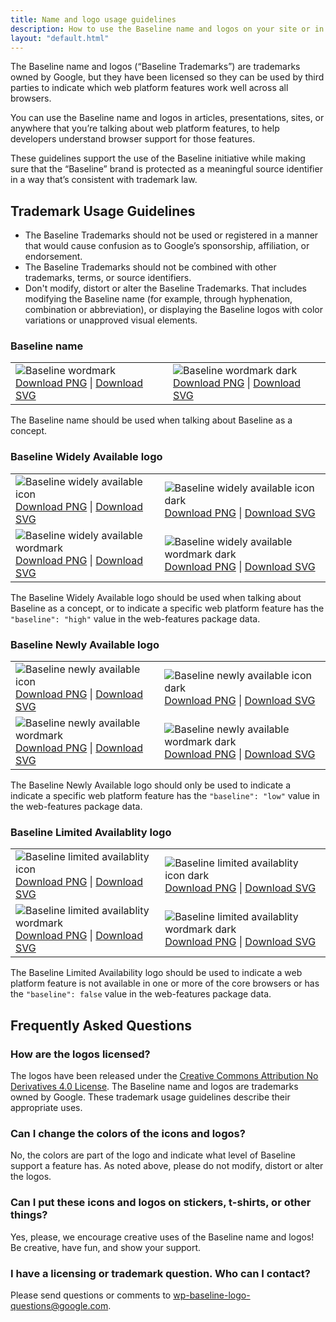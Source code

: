 ```yaml
---
title: Name and logo usage guidelines
description: How to use the Baseline name and logos on your site or in your projects.
layout: "default.html"
---
```


The Baseline name and logos (“Baseline Trademarks”) are trademarks owned by Google, but they have been licensed so they can be used by third parties to indicate which web platform features work well across all browsers.

You can use the Baseline name and logos in articles, presentations, sites, or anywhere that you’re talking about web platform features, to help developers understand browser support for those features.

These guidelines support the use of the Baseline initiative while making sure that the “Baseline” brand is protected as a meaningful source identifier in a way that’s consistent with trademark law.

## Trademark Usage Guidelines

- The Baseline Trademarks should not be used or registered in a manner that would cause confusion as to Google’s sponsorship, affiliation, or endorsement.
- The Baseline Trademarks should not be combined with other trademarks, terms, or source identifiers.
- Don't modify, distort or alter the Baseline Trademarks. That includes modifying the Baseline name (for example, through hyphenation, combination or abbreviation), or displaying the Baseline logos with color variations or unapproved visual elements.

### Baseline name

<table class="logos">
  <tr>
    <td>
      <img src="/assets/img/baseline-wordmark.svg" alt="Baseline wordmark"><br>
      <a href="/assets/img/baseline-wordmark.png" download>Download PNG</a> |
      <a href="/assets/img/baseline-wordmark.svg" download>Download SVG</a>
    </td>
    <td>
      <img src="/assets/img/baseline-wordmark-dark.svg" class="dark-bg" alt="Baseline wordmark dark"><br>
      <a href="/assets/img/baseline-wordmark-dark.png" download>Download PNG</a> |
      <a href="/assets/img/baseline-wordmark-dark.svg" download>Download SVG</a>
    </td>
  </tr>
</table>

The Baseline name should be used when talking about Baseline as a concept.

### Baseline Widely Available logo

<table class="logos">
  <tr>
    <td>
      <img src="/assets/img/baseline-widely-icon.svg" alt="Baseline widely available icon"><br>
      <a href="/assets/img/baseline-widely-icon.png" download>Download PNG</a> |
      <a href="/assets/img/baseline-widely-icon.svg" download>Download SVG</a>
    </td>
    <td>
      <img src="/assets/img/baseline-widely-icon-dark.svg" class="dark-bg" alt="Baseline widely available icon dark"><br>
      <a href="/assets/img/baseline-widely-icon-dark.png" download>Download PNG</a> |
      <a href="/assets/img/baseline-widely-icon-dark.svg" download>Download SVG</a>
    </td>
  </tr>
  <tr>
    <td>
      <img src="/assets/img/baseline-widely-word.svg" alt="Baseline widely available wordmark"><br>
      <a href="/assets/img/baseline-widely-word.png" download>Download PNG</a> |
      <a href="/assets/img/baseline-widely-word.svg" download>Download SVG</a>
    </td>
    <td>
      <img src="/assets/img/baseline-widely-word-dark.svg" class="dark-bg" alt="Baseline widely available wordmark dark"><br>
      <a href="/assets/img/baseline-widely-word-dark.png" download>Download PNG</a> |
      <a href="/assets/img/baseline-widely-word-dark.svg" download>Download SVG</a>
    </td>
  </tr>
</table>

The Baseline Widely Available logo should be used when talking about Baseline as a concept, or to indicate a specific web platform feature has the `"baseline": "high"` value in the web-features package data.

### Baseline Newly Available logo

<table class="logos">
  <tr>
    <td>
      <img src="/assets/img/baseline-newly-icon.svg" alt="Baseline newly available icon"><br>
      <a href="/assets/img/baseline-newly-icon.png" download>Download PNG</a> |
      <a href="/assets/img/baseline-newly-icon.svg" download>Download SVG</a>
    </td>
    <td>
      <img src="/assets/img/baseline-newly-icon-dark.svg" class="dark-bg" alt="Baseline newly available icon dark"><br>
      <a href="/assets/img/baseline-newly-icon-dark.png" download>Download PNG</a> |
      <a href="/assets/img/baseline-newly-icon-dark.svg" download>Download SVG</a>
    </td>
  </tr>
  <tr>
    <td>
      <img src="/assets/img/baseline-newly-word.svg" alt="Baseline newly available wordmark"><br>
      <a href="/assets/img/baseline-newly-word.png" download>Download PNG</a> |
      <a href="/assets/img/baseline-newly-word.svg" download>Download SVG</a>
    </td>
    <td>
      <img src="/assets/img/baseline-newly-word-dark.svg" class="dark-bg" alt="Baseline newly available wordmark dark"><br>
      <a href="/assets/img/baseline-newly-word-dark.png" download>Download PNG</a> |
      <a href="/assets/img/baseline-newly-word-dark.svg" download>Download SVG</a>
    </td>
  </tr>
</table>

The Baseline Newly Available logo should only be used to indicate a indicate a specific web platform feature has the `"baseline": "low"` value in the web-features package data.

### Baseline Limited Availablity logo

<table class="logos">
  <tr>
    <td>
      <img src="/assets/img/baseline-limited-icon.svg" alt="Baseline limited availablity icon"><br>
      <a href="/assets/img/baseline-limited-icon.png" download>Download PNG</a> |
      <a href="/assets/img/baseline-limited-icon.svg" download>Download SVG</a>
    </td>
    <td>
      <img src="/assets/img/baseline-limited-icon-dark.svg" class="dark-bg" alt="Baseline limited availablity icon dark"><br>
      <a href="/assets/img/baseline-limited-icon-dark.png" download>Download PNG</a> |
      <a href="/assets/img/baseline-limited-icon-dark.svg" download>Download SVG</a>
    </td>
  </tr>
  <tr>
    <td>
      <img src="/assets/img/baseline-limited-word.svg" alt="Baseline limited availablity wordmark"><br>
      <a href="/assets/img/baseline-limited-word.png" download>Download PNG</a> |
      <a href="/assets/img/baseline-limited-word.svg" download>Download SVG</a>
    </td>
    <td>
      <img src="/assets/img/baseline-limited-word-dark.svg" class="dark-bg" alt="Baseline limited availablity wordmark dark"><br>
      <a href="/assets/img/baseline-limited-word-dark.png" download>Download PNG</a> |
      <a href="/assets/img/baseline-limited-word-dark.svg" download>Download SVG</a>
    </td>
  </tr>
</table>

The Baseline Limited Availability logo should be used to indicate a web platform feature is not available in one or more of the core browsers or has the `"baseline": false` value in the web-features package data.

## Frequently Asked Questions

### How are the logos licensed?

The logos have been released under the [Creative Commons Attribution No Derivatives 4.0 License](https://creativecommons.org/licenses/by-nd/4.0/). The Baseline name and logos are trademarks owned by Google. These trademark usage guidelines describe their appropriate uses.

### Can I change the colors of the icons and logos?

No, the colors are part of the logo and indicate what level of Baseline support a feature has. As noted above, please do not modify, distort or alter the logos.

### Can I put these icons and logos on stickers, t-shirts, or other things?

Yes, please, we encourage creative uses of the Baseline name and logos! Be creative, have fun, and show your support.

### I have a licensing or trademark question. Who can I contact?

Please send questions or comments to wp-baseline-logo-questions@google.com.
